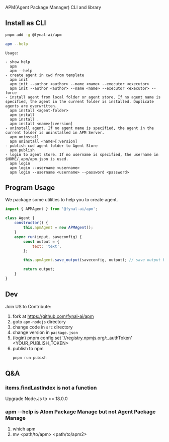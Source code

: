 APM(Agent Package Manager) CLI and library

## Install as CLI

```sh
pnpm add -g @fynal-ai/apm
```

```sh
apm --help
```

```
Usage:

- show help
  apm
  apm --help
- create agent in cwd from template
  apm init
  apm init --author <author> --name <name> --executor <executor>
  apm init --author <author> --name <name> --executor <executor> --force
- install agent from local folder or agent store. If no agent name is specified, the agent in the current folder is installed. Duplicate agents are overwritten.
  apm install <agent-folder>
  apm install
  apm install .
  apm install <name>[:version]
- uninstall agent. If no agent name is specified, the agent in the current folder is uninstalled in APM Server.
  apm uninstall
  apm uninstall <name>[:version]
- publish cwd agent folder to Agent Store
  apm publish
- login to agent store. If no username is specified, the username in $HOME/.apm/apm.json is used.
  apm login
  apm login --username <username>
  apm login --username <username> --password <password>
```

## Program Usage

We package some utilities to help you to create agent.

```js
import { APMAgent } from '@fynal-ai/apm';

class Agent {
	constructor() {
		this.apmAgent = new APMAgent();
	}
	async run(input, saveconfig) {
		const output = {
			text: 'text',
		};

		this.apmAgent.save_output(saveconfig, output); // save output by saveconfig when saveconfig is setted, or print output to console

		return output;
	}
}
```

## Dev

Join US to Contribute:

1. fork at https://github.com/fynal-ai/apm
2. goto `apm-nodejs` directory
3. change code in `src` directory
4. change version in `package.json`
5. (login) pnpm config set '//registry.npmjs.org/:\_authToken' <YOUR_PUBLISH_TOKEN>
6. publish to npm
   ```sh
   pnpm run pubish
   ```

## Q&A

### items.findLastIndex is not a function

Upgrade Node.Js to >= 18.0.0

### apm --help is Atom Package Manage but not Agent Package Manage

1. which apm
2. mv <path/to/apm> <path/to/apm2>
